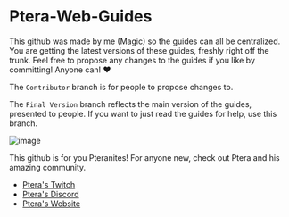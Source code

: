 # Ptera-Web-Guides

This github was made by me (Magic) so the guides can all be centralized. You are getting the latest versions
of these guides, freshly right off the trunk. 
Feel free to propose any changes to the guides if you like by committing! Anyone can! ♥

The `Contributor` branch is for people to propose changes to.

The `Final Version` branch reflects the main version of the guides, presented to people.
If you want to just read the guides for help, use this branch.

![image](https://user-images.githubusercontent.com/125587294/219458523-8aff9ee4-120d-4e1d-8296-a8ed4ec99512.png)

This github is for you Pteranites! For anyone new, check out Ptera and his amazing community.

* [Ptera's Twitch](https://www.twitch.tv/ptera_xd)
* [Ptera's Discord](https://discord.com/invite/VBHSGT4TbR)
* [Ptera's Website](https://www.ptera.tv/)
